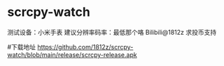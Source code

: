 # scrcpy-watch
测试设备：小米手表
建议分辨率码率：最低那个咯
Bilibili@1812z 求投币支持


#下载地址
https://github.com/1812z/scrcpy-watch/blob/main/release/scrcpy-release.apk
